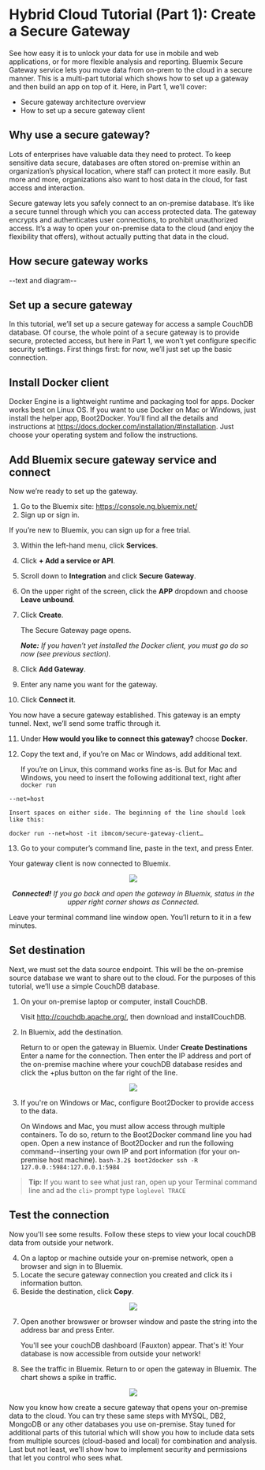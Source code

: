 # Hybrid Cloud Tutorial (Part 1): Create a Secure Gateway 
See how easy it is to unlock your data for use in mobile and web applications, or for more flexible analysis and reporting. Bluemix Secure Gateway service lets you move data from on-prem to the cloud in a secure manner. This is a multi-part tutorial which shows how to set up a gateway and then build an app on top of it. Here, in Part 1, we’ll cover:

- Secure gateway architecture overview
- How to set up a secure gateway client

## Why use a secure gateway?

Lots of enterprises have valuable data they need to protect. To keep sensitive data secure, databases are often stored on-premise within an organization’s physical location, where staff can protect it more easily. But more and more, organizations also want to host data in the cloud, for fast access and interaction.

Secure gateway lets you safely connect to an on-premise database. It’s like a secure tunnel through which you can access protected data. The gateway encrypts and authenticates user connections, to prohibit unauthorized access.  It’s a way to open your on-premise data to the cloud (and enjoy the flexibility that offers), without actually putting that data in the cloud.

## How secure gateway works

--text and diagram--

## Set up a secure gateway

In this tutorial, we’ll set up a secure gateway for access a sample CouchDB database. Of course, the whole point of a secure gateway is to provide secure, protected access, but here in Part 1, we won’t yet configure specific security settings. First things first: for now, we’ll just set up the basic connection.

## Install Docker client

Docker Engine is a lightweight runtime and packaging tool for apps.  Docker works best on Linux OS. If you want to use Docker on Mac or Windows, just install the helper app, Boot2Docker.  You’ll find all the details and instructions at  https://docs.docker.com/installation/#installation. Just choose your operating system and follow the  instructions.

## Add Bluemix secure gateway service and connect
Now we’re ready to set up the gateway.

1. Go to the Bluemix site: https://console.ng.bluemix.net/
2.  Sign up or sign in.

   If you’re new to Bluemix, you can sign up for a free trial. 

3. Within the left-hand menu, click **Services**.

4. Click **+ Add a service or API**.
5. Scroll down to **Integration** and click **Secure Gateway**.
6. On the upper right of the screen, click the **APP** dropdown and choose **Leave unbound**.
7. Click **Create**.

   The Secure Gateway page opens. 

    _**Note:** If you haven’t yet installed the Docker client, you must go do so now (see previous section)._

8. Click **Add Gateway**.
9. Enter any name you want for the gateway.
10. Click **Connect it**.

   You now have a secure gateway established. This gateway is an empty tunnel. Next, we’ll send some traffic through it.

11. Under **How would you like to connect this gateway?** choose **Docker**.
12. Copy the text and, if you’re on Mac or Windows, add additional text.

    If you’re on Linux, this command works fine as-is. But for Mac and Windows, you need to insert the following additional text, right after `docker run`

   ``` --net=host ```

    Insert spaces on either side. The beginning of the line should look like this:

   ``` docker run --net=host -it ibmcom/secure-gateway-client… ```

13. Go to your computer’s command line, paste in the text, and press Enter.

   Your gateway client is now connected to Bluemix. 

<p align="center"><img src="images/connected.png"</p>
<p align="center"><i><strong>Connected!</strong> If you go back and open the gateway in Bluemix, 
status in the upper right corner shows as Connected.</i></p>

   Leave your terminal command line window open. You’ll return to it in a few minutes.


## Set destination

Next, we must set the data source endpoint. This will be the on-premise source database we want to share out to the cloud. For the purposes of this tutorial, we’ll use a simple CouchDB database.

1. On your on-premise laptop or computer, install CouchDB.

    Visit http://couchdb.apache.org/, then download and installCouchDB.
3. In Bluemix, add the destination.
 
    Return to or open the gateway in Bluemix. Under **Create Destinations** Enter a name for the connection. Then enter the IP address and port of the on-premise machine where your couchDB database resides and click the +plus button on the far right of the line.

<p align="center"><img src="images/add_destination.png"</p>

3. If you're on Windows or Mac, configure Boot2Docker to provide access to the data.

    On Windows and Mac, you must allow access through multiple containers. To do so, return to the Boot2Docker command line you had open. Open a new instance of Boot2Docker and run the following command--inserting your own IP and port information (for your on-premise host machine).
``` bash-3.2$ boot2docker ssh -R 127.0.0.:5984:127.0.0.1:5984 ```

> **Tip:** If you want to see what just ran, open up your Terminal command line and ad the `cli>` prompt type `loglevel TRACE`

## Test the connection

Now you'll see some results. Follow these steps to view your local couchDB data from outside your network.

4. On a laptop or machine outside your on-premise network, open a browser and sign in to Bluemix.
5. Locate the secure gateway connection you created and click its i information button.
6. Beside the destination, click **Copy**.

<p align="center"><img src="images/copy_dest.png"</p>

7. Open another browswer or browser window and paste the string into the address bar and press Enter.

   You'll see your couchDB dashboard (Fauxton) appear. That's it!  Your database is now accessible from outside your network!

5. See the traffic in Bluemix.
    Return to or open the gateway in Bluemix. The chart shows a spike in traffic.

<p align="center"><img src="images/traffic_spike.png"</p>

Now you know how create a secure gateway that opens your on-premise data to the cloud. You can try these same steps  with  MYSQL, DB2, MongoDB or any other databases you use on-premise. Stay tuned for additional parts of this tutorial which will show you how to include data sets from multiple sources (cloud-based and local) for combination and analysis. Last but not least, we'll show how to implement security and permissions that let you control who sees what.
